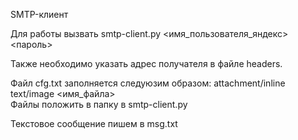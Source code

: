 SMTP-клиент

Для работы вызвать smtp-client.py <имя_пользователя_яндекс> <пароль>  

Также необходимо указать адрес получателя в файле headers.  

Файл cfg.txt заполняется следуюзим образом: attachment/inline text/image <имя_файла>  
Файлы положить в папку в smtp-client.py  

Текстовое сообщение пишем в msg.txt
